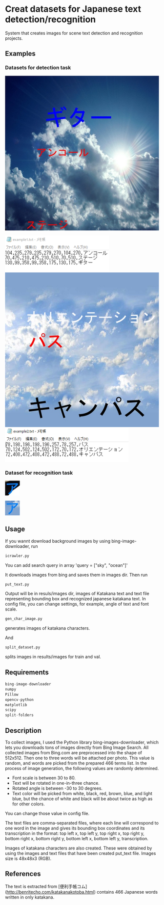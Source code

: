 # Creat datasets for Japanese text detection/recognition

System that creates images for scene text detection and recognition projects.

## Examples

### Datasets for detection task

![example](examples/example1.jpg)

![example2](examples/example1.PNG)
![example3](examples/example2.jpg)
![example4](examples/example2.PNG)

### Dataset for recognition task

![example5](examples/example3.jpg)

![example6](examples/example4.jpg)

## Usage

If you wannt download background images by using bing-image-downloader, run

```python
icrawler.py
```

You can add search query in array 'query = ["sky", "ocean"]'

It downloads images from bing and saves them in images dir.
Then run

```python
put_text.py
```

Output will be in resuls/images dir, images of Katakana text and text file representing bounding box and recognized japanese katakana text.
In config file, you can change settings, for example, angle of text and font scale.

```python
gen_char_image.py
```

generates images of katakana characters.

And

```python
split_dataset.py
```

splits images in results/images for train and val.

## Requirements

```python
bing-image-downloader
numpy
Pillow
opencv-python
matplotlib
scipy
split-folders
```

## Description

To collect images, I used the Python library bing-images-downloader, which lets you downloads tons of images directly from Bing Image Search.
All collected images from Bing.com are preprocessed into the shape of 512x512. Then one to three words will be attached per photo. This value is random, and words are picked from the prepared 466 terms list. In the process of image generation, the following values are randomly determined.

- Font scale is between 30 to 80.
- Text will be rotated in one-in-three chance.
- Rotated angle is between -30 to 30 degrees.
- Text color will be picked from white, black, red, brown, blue, and light blue, but the chance of white and black will be about twice as high as for other colors.

You can change those value in config file.

The text files are comma-separated files, where each line will correspond to one word in the image and gives its bounding box coordinates and its transcription in the format: top left x, top left y, top right x, top right y, bottom right x, bottom right y, bottom left x, bottom left y, transcription.

Images of katakana characters are also created. These were obtained by using the images and text files that have been created put_text file. Images size is 48x48x3 (RGB).

## References

The text is extracted from [便利手帳コム] (http://benritecho.com/katakanakotoba.html) contains 466 Japanese words written in only katakana.
